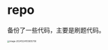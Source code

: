 # repo
备份了一些代码，主要是刷题代码。


<img src="https://web-oss-store.oss-cn-hangzhou.aliyuncs.com/d6ed7d96-ba23-4b2d-be82-d2d36021bd1e.jpg" alt="image-20241224103655706" style="zoom: 33%;" />
